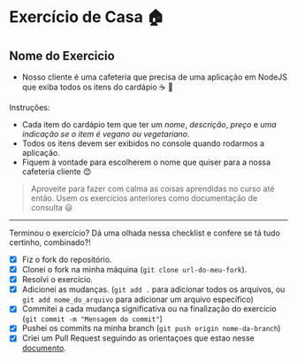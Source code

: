 # Exercício de Casa 🏠

## Nome do Exercicio

- Nosso cliente é uma cafeteria que precisa de uma aplicação em NodeJS que exiba todos os itens do cardápio :coffee: :bread:

Instruções:

- Cada item do cardápio tem que ter um _nome_, _descrição_, _preço_ e _uma indicação se o item é vegano ou vegetariano_.
- Todos os itens devem ser exibidos no console quando rodarmos a aplicação.
- Fiquem à vontade para escolherem o nome que quiser para a nossa cafeteria cliente :blush:

> Aproveite para fazer com calma as coisas aprendidas no curso até então. Usem os exercicios anteriores como documentação de consulta :smiley:

---

Terminou o exercício? Dá uma olhada nessa checklist e confere se tá tudo certinho, combinado?!

- [x] Fiz o fork do repositório.
- [x] Clonei o fork na minha máquina (`git clone url-do-meu-fork`).
- [x] Resolvi o exercício.
- [x] Adicionei as mudanças. (`git add .` para adicionar todos os arquivos, ou `git add nome_do_arquivo` para adicionar um arquivo específico)
- [x] Commitei a cada mudança significativa ou na finalização do exercício (`git commit -m "Mensagem do commit"`)
- [x] Pushei os commits na minha branch (`git push origin nome-da-branch`)
- [x] Criei um Pull Request seguindo as orientaçoes que estao nesse [documento](https://github.com/mflilian/repo-example/blob/main/exercicios/para-casa/instrucoes-pull-request.md).
